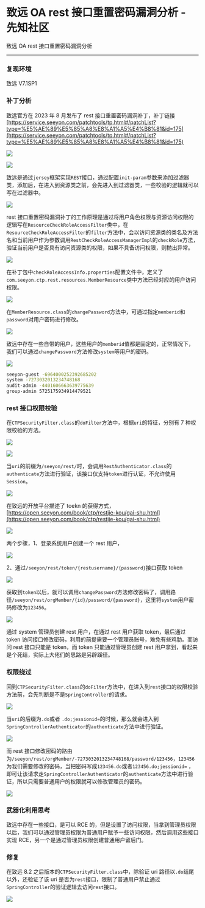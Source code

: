 

# 致远 OA rest 接口重置密码漏洞分析 - 先知社区

致远 OA rest 接口重置密码漏洞分析

- - -

### 复现环境

致远 V7.1SP1

### 补丁分析

致远官方在 2023 年 8 月发布了 rest 接口重置密码漏洞补丁，补丁链接[https://service.seeyon.com/patchtools/tp.html#/patchList?type=%E5%AE%89%E5%85%A8%E8%A1%A5%E4%B8%81&id=175](https://service.seeyon.com/patchtools/tp.html#/patchList?type=%E5%AE%89%E5%85%A8%E8%A1%A5%E4%B8%81&id=175)

[![](assets/1708509012-c52f37ea0655a2f202f7f4bcefad5a21.png)](https://xzfile.aliyuncs.com/media/upload/picture/20240220173646-90a6bda4-cfd3-1.png)

[![](assets/1708509012-b16dfd4debb95938946c48a32639a175.png)](https://xzfile.aliyuncs.com/media/upload/picture/20240220173653-94cea6d0-cfd3-1.png)

致远是通过`jersey`框架实现`REST`接口，通过配置`init-param`参数来添加过滤器类，添加后，在进入到资源类之前，会先进入到过滤器类，一些校验的逻辑就可以写在过滤器中。

[![](assets/1708509012-91ae9caf95cd79fce5b806ff09b3eae8.png)](https://xzfile.aliyuncs.com/media/upload/picture/20240220173659-988f5eb8-cfd3-1.png)

rest 接口重置密码漏洞补丁的工作原理是通过将用户角色权限与资源访问权限的逻辑写在`ResourceCheckRoleAccessFilter`类中，在`ResourceCheckRoleAccessFilter`的`filter`方法中，会以访问资源类的类名及方法名和当前用户作为参数调用`RestCheckRoleAccessManagerImpl`的`checkRole`方法，验证当前用户是否具有访问资源类的权限，如果不具备访问权限，则抛出异常。

[![](assets/1708509012-a1563a80aab673068828ea204bffc381.png)](https://xzfile.aliyuncs.com/media/upload/picture/20240220173706-9c92c2d4-cfd3-1.png)

在补丁包中`checkRoleAccessInfo.properties`配置文件中，定义了`com.seeyon.ctp.rest.resources.MemberResource`类中方法已经对应的用户访问权限。

[![](assets/1708509012-a6e33b16fc1aaeb0de2ec519de2bd3eb.png)](https://xzfile.aliyuncs.com/media/upload/picture/20240220173712-9ff53a4c-cfd3-1.png)

在`MemberResource.class`的`changePassword`方法中，可通过指定`memberid`和`password`对用户密码进行修改。

[![](assets/1708509012-1ee68f9448ced5457a859ead269a2c3b.png)](https://xzfile.aliyuncs.com/media/upload/picture/20240220173718-a3777536-cfd3-1.png)

致远中存在一些自带的用户，这些用户的`memberid`值都是固定的，正常情况下，我们可以通过`changePassword`方法修改`system`等用户的密码。

[![](assets/1708509012-c65ea1472607a2d0e04a692583153e15.png)](https://xzfile.aliyuncs.com/media/upload/picture/20240220173723-a6c151f8-cfd3-1.png)

```bash
seeyon-guest -6964000252392685202
system -7273032013234748168
audit-admin -4401606663639775639
group-admin 5725175934914479521
```

### rest 接口权限校验

在`CTPSecurityFilter.class`的`doFilter`方法中，根据`uri`的特征，分别有 7 种权限校验的方法。

[![](assets/1708509012-08c33b143e3b1d5732de3b866e52197e.png)](https://xzfile.aliyuncs.com/media/upload/picture/20240220173729-aa005120-cfd3-1.png)

[![](assets/1708509012-bb7d1ead4225bd58a666f4c18504eb00.png)](https://xzfile.aliyuncs.com/media/upload/picture/20240220173733-ac9a698e-cfd3-1.png)

当`uri`的前缀为`/seeyon/rest/`时，会调用`RestAuthenticator.class`的`authenticate`方法进行验证，该接口仅支持`token`进行认证，不允许使用`Session`。

[![](assets/1708509012-ef9c47f04d8767cbfde1728a7b2050ea.png)](https://xzfile.aliyuncs.com/media/upload/picture/20240220173740-b09eaa4a-cfd3-1.png)

在致远的开放平台描述了 toekn 的获得方式，[https://open.seeyon.com/book/ctp/restjie-kou/gai-shu.html](https://open.seeyon.com/book/ctp/restjie-kou/gai-shu.html)

[![](assets/1708509012-088b3c80b147255cf2cd47fc080be519.png)](https://xzfile.aliyuncs.com/media/upload/picture/20240220173745-b384fe30-cfd3-1.png)

两个步骤，1、登录系统用户创建一个 rest 用户，

[![](assets/1708509012-5e30cab0e6361bcdb85016def9758509.png)](https://xzfile.aliyuncs.com/media/upload/picture/20240220173752-b7d93e88-cfd3-1.png)

2、通过`/seeyon/rest/token/{restusername}/{password}`接口获取 token

[![](assets/1708509012-1471437b97da49aaeb38e9e815d4e887.png)](https://xzfile.aliyuncs.com/media/upload/picture/20240220173757-bb091132-cfd3-1.png)

获取到`token`以后，就可以调用`changePassword`方法修改密码了，调用路径`/seeyon/rest/orgMember/{id}/password/{password}`，这里将`system`用户密码修改为`123456`。

[![](assets/1708509012-494aa14c559020a2172009fc96be7096.png)](https://xzfile.aliyuncs.com/media/upload/picture/20240220173803-be983ae4-cfd3-1.png)

通过 system 管理员创建 rest 用户，在通过 rest 用户获取 token，最后通过 token 访问接口修改密码，利用的前提需要一个管理员账号，难免有些鸡肋。而访问 rest 接口只能是 token，而 token 只能通过管理员创建 rest 用户拿到，看起来是个死结，实际上大佬们的思路是另辟蹊径。

### 权限绕过

回到`CTPSecurityFilter.class`的`doFilter`方法中，在进入到`rest`接口的权限校验方法前，会先判断是不是`SpringController`的请求。

[![](assets/1708509012-6f54494daf91f2f2d21128c7442a49a0.png)](https://xzfile.aliyuncs.com/media/upload/picture/20240220173808-c190437c-cfd3-1.png)

当`uri`的后缀为`.do`或者 `.do;jessionid=`的时候，那么就会进入到`SpringControllerAuthenticator`的`authenticate`方法中进行验证。

[![](assets/1708509012-392a674bd73c298e55123c27e71c2391.png)](https://xzfile.aliyuncs.com/media/upload/picture/20240220173813-c4a8d15a-cfd3-1.png)

而 rest 接口修改密码的路由为`/seeyon/rest/orgMember/-7273032013234748168/password/123456`，`123456`为我们需要修改的密码，当把密码写成`123456.do`或者`123456.do;jessionid=` ，即可让该请求走`SpringControllerAuthenticator`的`authenticate`方法中进行验证，所以只需要普通用户的权限就可以修改管理员的密码。

[![](assets/1708509012-268ca01263e084919d55695fe536070e.png)](https://xzfile.aliyuncs.com/media/upload/picture/20240220173818-c76892f4-cfd3-1.png)

### 武器化利用思考

致远中存在一些接口，是可以 RCE 的，但是设置了访问权限，当拿到管理员权限以后，我们可以通过管理员权限为普通用户赋予一些访问权限，然后调用这些接口实现 RCE，另一个是通过管理员权限创建普通用户留后门。

### 修复

在致远 8.2 之后版本的`CTPSecurityFilter.class`中，除验证 uri 路径以`.do`结尾以外，还验证了该 uri 是否为`rest`接口，限制了普通用户禁止通过`SpringController`的验证逻辑去访问`rest`接口。

[![](assets/1708509012-28877645b9819f4bc9b6dbccaa18c560.png)](https://xzfile.aliyuncs.com/media/upload/picture/20240220173825-cb8e7f88-cfd3-1.png)
